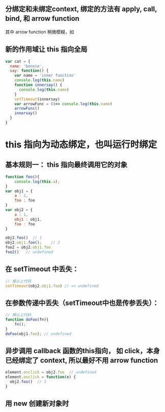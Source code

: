 ## 分绑定和未绑定context, 绑定的方法有  apply, call, bind, 和 arrow function

其中 arrow function 稍微模糊，如

## 新的作用域让 this 指向全局
```js
var cat = {
  name: 'bonnie',
  say: function() {
    var name = 'inner function'
    console.log(this.name)
    function innersay() {
      console.log(this.name)
    }
    setTimeout(innersay)
    var arrowFunc = ()=> console.log(this.name)
    arrowFunc()
    innersay()
  }
}
```


# this 指向为动态绑定，也叫运行时绑定
## 基本规则一： this 指向最终调用它的对象

```js
function foo(){  
    console.log(this.a);  
}  
var obj1 = {  
    a : 2,  
    foo : foo  
}  
var obj2 = {  
    a : 1,  
    obj1 : obj1,
    foo : foo
} 

obj2.foo()  // 1
obj2.obj1.foo();    // 2
foo2 = obj2.obj1.foo
foo2()   // undefined
```

## 在 setTimeout 中丢失：
```js
// 接以上代码
setTimeout(obj2.obj1.foo) // => undefined
```

## 在参数传递中丢失（setTimeout中也是传参丢失）：
```js
// 接以上代码
function doFoo(fn){
    fn();  
}  
doFoo(obj1.foo); // undefined
```

## 异步调用 callback 函数的this指向， 如 click，本身已经绑定了 context, 所以最好不用 arrow function
```js
element.onclick = obj2.foo  // undefined
element.onclick = function(e) {
  obj2.foo()  // 1 
}
```

## 用 new 创建新对象时
 

